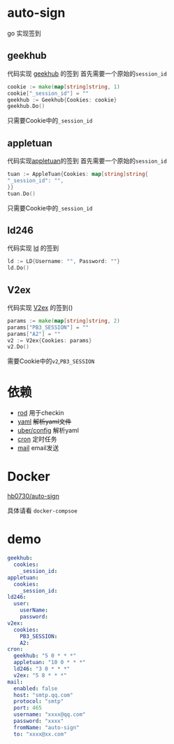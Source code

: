 # auto-sign
go 实现签到

## geekhub 
代码实现 [geekhub](https://geekhub.com) 的签到
首先需要一个原始的`session_id`
```go
cookie := make(map[string]string, 1)
cookie["_session_id"] = ""
geekhub := Geekhub{Cookies: cookie}
geekhub.Do()
```

只需要Cookie中的`_session_id`

## appletuan 
代码实现[appletuan](https://appletuan.com)的签到
首先需要一个原始的`session_id`
```go
tuan := AppleTuan{Cookies: map[string]string{
"_session_id": "",
}}
tuan.Do()
```

只需要Cookie中的`_session_id`


## ld246
代码实现 [ld](https://ld246.com) 的签到
```go
ld := LD{Username: "", Password: ""}
ld.Do()
```
## V2ex
代码实现 [V2ex](https://V2ex.com) 的签到()
```go
params := make(map[string]string, 2)
params["PB3_SESSION"] = ""
params["A2"] = ""
v2 := V2ex{Cookies: params}
v2.Do()
```

需要Cookie中的`v2`,`PB3_SESSION`

# 依赖
* [rod](https://github.com/go-rod/rod) 用于checkin
* [yaml](https://github.com/go-yaml/yaml) ~~解析yaml文件~~
* [uber/config](go.uber.org/config) 解析yaml
* [cron](https://github.com/robfig/cron) 定时任务
* [mail](https://github.com/xhit/go-simple-mail) email发送

# Docker 
[hb0730/auto-sign](https://hub.docker.com/r/hb0730/auto-sign)

具体请看 `docker-compsoe`

# demo 
```yaml
geekhub:
  cookies:
    _session_id:
appletuan:
  cookies:
    _session_id:
ld246:
  user:
    userName:
    password:
v2ex:
  cookies:
    PB3_SESSION:
    A2:
cron:
  geekhub: "5 0 * * *"
  appletuan: "10 0 * * *"
  ld246: "3 0 * * *"
  v2ex: "5 8 * * *"
mail:
  enabled: false
  host: "smtp.qq.com"
  protocol: "smtp"
  port: 465
  username: "xxxx@qq.com"
  password: "xxxx"
  fromName: "auto-sign"
  to: "xxxx@xx.com"
```